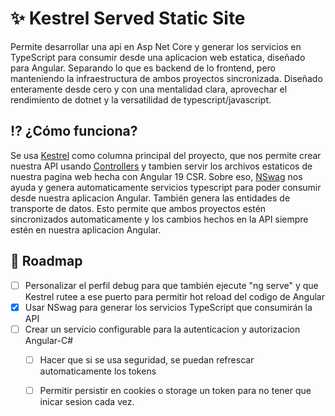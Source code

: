 # ✨ Kestrel Served Static Site
Permite desarrollar una api en Asp Net Core y generar los servicios en TypeScript para consumir desde una aplicacion web estatica, diseñado para Angular.
Separando lo que es backend de lo frontend, pero manteniendo la infraestructura de ambos proyectos sincronizada.
Diseñado enteramente desde cero y con una mentalidad clara, aprovechar el rendimiento de dotnet y la versatilidad de typescript/javascript.

## ⁉️ ¿Cómo funciona?
Se usa [Kestrel](https://learn.microsoft.com/es-es/aspnet/core/fundamentals/servers/kestrel?view=aspnetcore-8.0) como columna principal del proyecto, que nos permite crear nuestra API usando [Controllers](https://learn.microsoft.com/en-us/aspnet/core/web-api/?view=aspnetcore-8.0) y tambien servir los archivos estaticos de nuestra pagina web hecha con Angular 19 CSR.
Sobre eso, [NSwag](https://github.com/RicoSuter/NSwag) nos ayuda y genera automaticamente servicios typescript para poder consumir desde nuestra aplicacion Angular. También genera las entidades de transporte de datos.
Esto permite que ambos proyectos estén sincronizados automaticamente y los cambios hechos en la API siempre estén en nuestra aplicacion Angular.

## 🚀 Roadmap

-[ ] Personalizar el perfil debug para que también ejecute "ng serve" y que Kestrel rutee a ese puerto para permitir hot reload del codigo de Angular
-[x] Usar NSwag para generar los servicios TypeScript que consumirán la API
-[ ] Crear un servicio configurable para la autenticacion y autorizacion Angular-C#
  -[ ] Hacer que si se usa seguridad, se puedan refrescar automaticamente los tokens
  -[ ] Permitir persistir en cookies o storage un token para no tener que inicar sesion cada vez.
	
